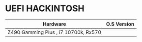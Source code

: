 # UEFI HACKINTOSH
| Hardware | O.S Version |
| ------ | ------ |
| Z490 Gamming Plus , i7 10700k, Rx570 |
